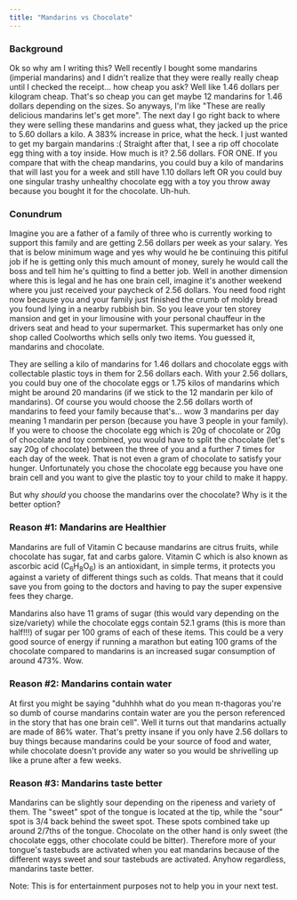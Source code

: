 ```yaml
---
title: "Mandarins vs Chocolate"
---
```


### Background

Ok so why am I writing this? Well recently I bought some mandarins (imperial mandarins) and I didn't realize that they were really really cheap until I checked the receipt... how cheap you ask? Well like 1.46 dollars per kilogram cheap. That's so cheap you can get maybe 12 mandarins for 1.46 dollars depending on the sizes. So anyways, I'm like "These are really delicious mandarins let's get more". The next day I go right back to where they were selling these mandarins and guess what, they jacked up the price to 5.60 dollars a kilo. A 383% increase in price, what the heck. I just wanted to get my bargain mandarins :( Straight after that, I see a rip off chocolate egg thing with a toy inside. How much is it? 2.56 dollars. FOR ONE. If you compare that with the cheap mandarins, you could buy a kilo of mandarins that will last you for a week and still have 1.10 dollars left OR you could buy one singular trashy unhealthy chocolate egg with a toy you throw away because you bought it for the chocolate. Uh-huh.

### Conundrum

Imagine you are a father of a family of three who is currently working to support this family and are getting 2.56 dollars per week as your salary. Yes that is below minimum wage and yes why would he be continuing this pitiful job if he is getting only this much amount of money, surely he would call the boss and tell him he's quitting to find a better job. Well in another dimension where this is legal and he has one brain cell, imagine it's another weekend where you just received your paycheck of 2.56 dollars. You need food right now because you and your family just finished the crumb of moldy bread you found lying in a nearby rubbish bin. So you leave your ten storey mansion and get in your limousine with your personal chauffeur in the drivers seat and head to your supermarket. This supermarket has only one shop called Coolworths which sells only two items. You guessed it, mandarins and chocolate.

They are selling a kilo of mandarins for 1.46 dollars and chocolate eggs with collectable plastic toys in them for 2.56 dollars each. With your 2.56 dollars, you could buy one of the chocolate eggs or 1.75 kilos of mandarins which might be around 20 mandarins (if we stick to the 12 mandarin per kilo of mandarins). Of course you would choose the 2.56 dollars worth of mandarins to feed your family because that's... wow 3 mandarins per day meaning 1 mandarin per person (because you have 3 people in your family). If you were to choose the chocolate egg which is 20g of chocolate or 20g of chocolate and toy combined, you would have to split the chocolate (let's say 20g of chocolate) between the three of you and a further 7 times for each day of the week. That is not even a gram of chocolate to satisfy your hunger. Unfortunately you chose the chocolate egg because you have one brain cell and you want to give the plastic toy to your child to make it happy.

But why *should* you choose the mandarins over the chocolate? Why is it the better option?

### Reason #1: Mandarins are Healthier

Mandarins are full of Vitamin C because mandarins are citrus fruits, while chocolate has sugar, fat and carbs galore. Vitamin C which is also known as ascorbic acid (C$_{6}$H$_{8}$O$_{6}$) is an antioxidant, in simple terms, it protects you against a variety of different things such as colds. That means that it could save you from going to the doctors and having to pay the super expensive fees they charge.

Mandarins also have 11 grams of sugar (this would vary depending on the size/variety) while the chocolate eggs contain 52.1 grams (this is more than half!!!) of sugar per 100 grams of each of these items. This could be a very good source of energy if running a marathon but eating 100 grams of the chocolate compared to mandarins is an increased sugar consumption of around 473%. Wow.

### Reason #2: Mandarins contain water

At first you might be saying "duhhhh what do you mean π-thagoras you're so dumb of course mandarins contain water are you the person referenced in the story that has one brain cell". Well it turns out that mandarins actually are made of 86% water. That's pretty insane if you only have 2.56 dollars to buy things because mandarins could be your source of food and water, while chocolate doesn't provide any water so you would be shrivelling up like a prune after a few weeks.

### Reason #3: Mandarins taste better

Mandarins can be slightly sour depending on the ripeness and variety of them. The "sweet" spot of the tongue is located at the tip, while the "sour" spot is 3/4 back behind the sweet spot. These spots combined take up around 2/7ths of the tongue. Chocolate on the other hand is only sweet (the chocolate eggs, other chocolate could be bitter). Therefore more of your tongue's tastebuds are activated when you eat mandarins because of the different ways sweet and sour tastebuds are activated. Anyhow regardless, mandarins taste better.


Note: This is for entertainment purposes not to help you in your next test.